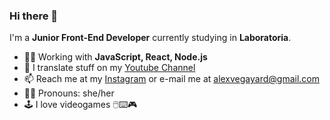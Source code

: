 ### Hi there 👋

I'm a **Junior Front-End Developer** currently studying in **Laboratoria**.

- 👩‍💻 Working with **JavaScript, React, Node.js**
- 📝 I translate stuff on my [Youtube Channel](https://www.youtube.com/c/CasiFrikis)
- 📫 Reach me at my [Instagram](https://www.instagram.com/alexayard/) or e-mail me at alexvegayard@gmail.com
- 💁‍♀️ Pronouns: she/her
- 🕹 I love videogames 🖱⌨🎮

